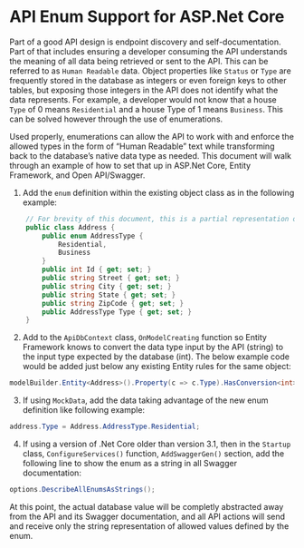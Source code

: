 # API Enum Support for ASP.Net Core

Part of a good API design is endpoint discovery and self-documentation.  Part of that includes ensuring a developer consuming the API understands the meaning of all data being retrieved or sent to the API.  This can be referred to as `Human Readable` data.  Object properties like `Status` or `Type` are frequently stored in the database as integers or even foreign keys to other tables, but exposing those integers in the API does not identify what the data represents.  For example, a developer would not know that a house `Type` of 0 means `Residential` and a house Type of 1 means `Business`.  This can be solved however through the use of enumerations.

Used properly, enumerations can allow the API to work with and enforce the allowed types in the form of “Human Readable” text while transforming back to the database’s native data type as needed.  This document will walk through an example of how to set that up in ASP.Net Core, Entity Framework, and Open API/Swagger.

1. Add the `enum` definition within the existing object class as in the following example:

```cs
    // For brevity of this document, this is a partial representation of the larger Address object
    public class Address {
        public enum AddressType {
            Residential,
            Business
        }
        public int Id { get; set; }
        public string Street { get; set; }
        public string City { get; set; }
        public string State { get; set; }
        public string ZipCode { get; set; }
        public AddressType Type { get; set; }
    }
```

2. Add to the `ApiDbContext` class, `OnModelCreating` function so Entity Framework knows to convert the data type input by the API (string) to the input type expected by the database (int).  The below example code would be added just below any existing Entity rules for the same object:

```cs
modelBuilder.Entity<Address>().Property(c => c.Type).HasConversion<int>(); // Store enum in database as an int
```

3. If using `MockData`, add the data taking advantage of the new enum definition like following example:

```cs
address.Type = Address.AddressType.Residential;
```

4. If using a version of .Net Core older than version 3.1, then in the `Startup` class, `ConfigureServices()` function, `AddSwaggerGen()` section, add the following line to show the enum as a string in all Swagger documentation:

```cs
options.DescribeAllEnumsAsStrings();
```

At this point, the actual database value will be completly abstracted away from the API and its Swagger documentation, and all API actions will send and receive only the string representation of allowed values defined by the enum.
